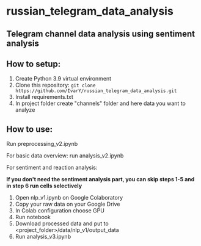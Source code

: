 # russian_telegram_data_analysis
Telegram channel data analysis using sentiment analysis
---
## How to setup:
1. Create Python 3.9 virtual environment
2. Clone this repository: ```git clone https://github.com/IvarY/russian_telegram_data_analysis.git```
3. Install requirements.txt
4. In project folder create "channels" folder and here data you want to analyze
## How to use:
Run preprocessing_v2.ipynb

For basic data overview: run analysis_v2.ipynb

For sentiment and reaction analysis:

**If you don't need the sentiment analysis part, you can skip steps 1-5 and in step 6 run cells selectively**

1. Open nlp_v1.ipynb on Google Colaboratory
2. Copy your raw data on your Google Drive
3. In Colab configuration choose GPU
4. Run notebook
5. Download processed data and put to <project_folder>/data/nlp_v1/output_data
6. Run analysis_v3.ipynb
